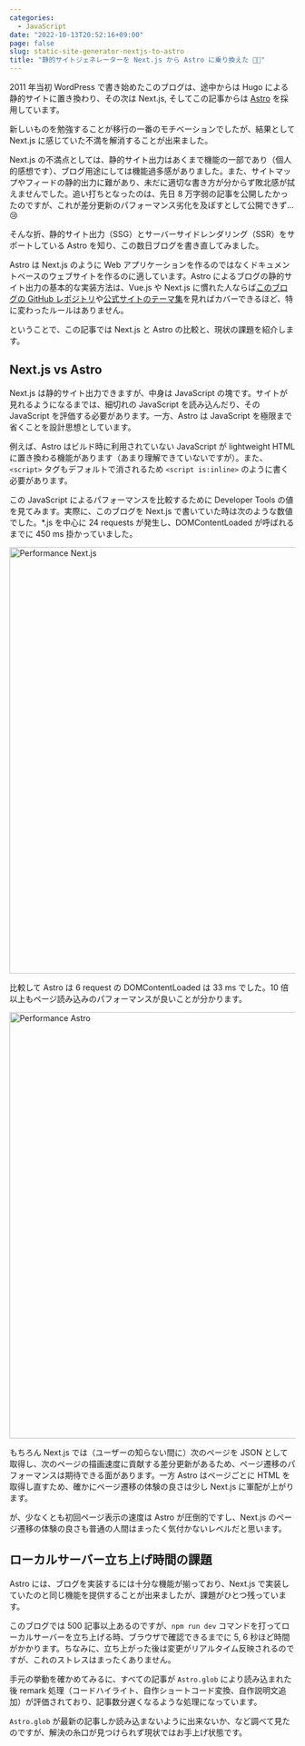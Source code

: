 ```yaml
---
categories:
  - JavaScript
date: "2022-10-13T20:52:16+09:00"
page: false
slug: static-site-generator-nextjs-to-astro
title: "静的サイトジェネレーターを Next.js から Astro に乗り換えた 🧑‍🚀"
---
```


2011 年当初 WordPress で書き始めたこのブログは、途中からは Hugo による静的サイトに置き換わり、その次は Next.js, そしてこの記事からは [Astro](https://astro.build/) を採用しています。

新しいものを勉強することが移行の一番のモチベーションでしたが、結果として Next.js に感じていた不満を解消することが出来ました。

Next.js の不満点としては、静的サイト出力はあくまで機能の一部であり（個人的感想です）、ブログ用途にしては機能過多感がありました。また、サイトマップやフィードの静的出力に難があり、未だに適切な書き方が分からず敗北感が拭えませんでした。追い打ちとなったのは、先日 8 万字弱の記事を公開したかったのですが、これが差分更新のパフォーマンス劣化を及ぼすとして公開できず… 😢

そんな折、静的サイト出力（SSG）とサーバーサイドレンダリング（SSR）をサポートしている Astro を知り、この数日ブログを書き直してみました。

Astro は Next.js のように Web アプリケーションを作るのではなくドキュメントベースのウェブサイトを作るのに適しています。Astro によるブログの静的サイト出力の基本的な実装方法は、Vue.js や Next.js に慣れた人ならば[このブログの GitHub レポジトリ](https://github.com/rakuishi/rakuishi.com)や[公式サイトのテーマ集](https://astro.build/themes/)を見ればカバーできるほど、特に変わったルールはありません。

ということで、この記事では Next.js と Astro の比較と、現状の課題を紹介します。

## Next.js vs Astro

Next.js は静的サイト出力できますが、中身は JavaScript の塊です。サイトが見れるようになるまでは、細切れの JavaScript を読み込んだり、その JavaScript を評価する必要があります。一方、Astro は JavaScript を極限まで省くことを設計思想としています。

例えば、Astro はビルド時に利用されていない JavaScript が lightweight HTML に置き換わる機能があります（あまり理解できていないですが）。また、`<script>` タグもデフォルトで消されるため `<script is:inline>` のように書く必要があります。

この JavaScript によるパフォーマンスを比較するために Developer Tools の値を見てみます。実際に、このブログを Next.js で書いていた時は次のような数値でした。\*.js を中心に 24 requests が発生し、DOMContentLoaded が呼ばれるまでに 450 ms 掛かっていました。

<img alt="Performance Next.js" src="/images/2022/10/performance-nextjs.png" width="839" height="751">

比較して Astro は 6 request の DOMContentLoaded は 33 ms でした。10 倍以上もページ読み込みのパフォーマンスが良いことが分かります。

<img alt="Performance Astro" src="/images/2022/10/performance-astro.png" width="839" height="751">

もちろん Next.js では（ユーザーの知らない間に）次のページを JSON として取得し、次のページの描画速度に貢献する差分更新があるため、ページ遷移のパフォーマンスは期待できる面があります。一方 Astro はページごとに HTML を取得し直すため、確かにページ遷移の体験の良さは少し Next.js に軍配が上がります。

が、少なくとも初回ページ表示の速度は Astro が圧倒的ですし、Next.js のページ遷移の体験の良さも普通の人間はまったく気付かないレベルだと思います。

## ローカルサーバー立ち上げ時間の課題

Astro には、ブログを実装するには十分な機能が揃っており、Next.js で実装していたのと同じ機能を提供することが出来ましたが、課題がひとつ残っています。

このブログでは 500 記事以上あるのですが、`npm run dev` コマンドを打ってローカルサーバーを立ち上げる時、ブラウザで確認できるまでに 5, 6 秒ほど時間がかかります。ちなみに、立ち上がった後は変更がリアルタイム反映されるのですが、これのストレスはまったくありません。

手元の挙動を確かめてみるに、すべての記事が `Astro.glob` により読み込まれた後 remark 処理（コードハイライト、自作ショートコード変換、自作説明文追加）が評価されており、記事数分遅くなるような処理になっています。

`Astro.glob` が最新の記事しか読み込まないように出来ないか、など調べて見たのですが、解決の糸口が見つけられず現状ではお手上げ状態です。
